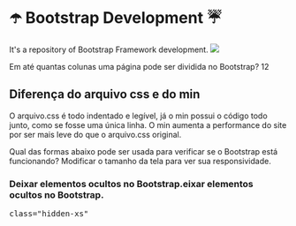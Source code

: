 # ☂️ Bootstrap Development ☔
It's a repository of Bootstrap Framework development.
<img src="https://blog.getbootstrap.com/assets/img/2020/06/v5-new-logo.png">

Em até quantas colunas uma página pode ser dividida no Bootstrap? 12

## Diferença do arquivo css e do min
<p>O arquivo.css é todo indentado e legível, já o min possui o código todo junto, como se fosse uma única linha. O min aumenta a performance do site por ser mais leve do que o arquivo.css original.</p>

Qual das formas abaixo pode ser usada para verificar se o Bootstrap está funcionando? Modificar o tamanho da tela para ver sua responsividade.

### Deixar elementos ocultos no Bootstrap.eixar elementos ocultos no Bootstrap.
<pre>class="hidden-xs"</pre> 
